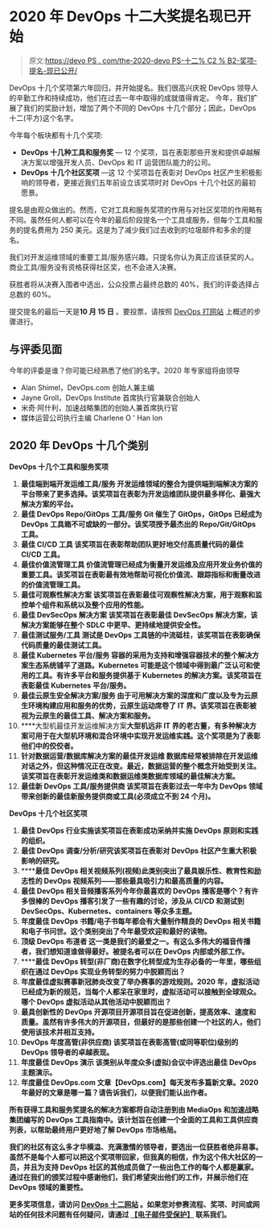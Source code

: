 # 2020 年 DevOps 十二大奖提名现已开始

> 原文:[https://devo PS . com/the-2020-devo PS-十二% C2 % B2-奖项-提名-现已公开/](https://devops.com/the-2020-devops-dozen%c2%b2-awards-nominations-are-now-open/)

DevOps 十几个奖项第六年回归，并开始提名。我们很高兴庆祝 DevOps 领导人的辛勤工作和持续成功，他们在过去一年中取得的成就值得肯定。 今年，我们扩展了我们的奖励计划，增加了两个不同的 DevOps 十几个部分；因此，DevOps 十二(平方)这个名字。

今年每个板块都有十几个奖项:

*   **DevOps 十几种工具和服务奖** — 12 个奖项，旨在表彰那些开发和提供卓越解决方案以增强开发人员、DevOps 和 IT 运营团队能力的公司。
*   **DevOps 十几个社区奖项** —这 12 个奖项旨在表彰对 DevOps 社区产生积极影响的领导者，更接近我们五年前设立该奖项时对 DevOps 十几个社区的最初愿景。

提名是由观众做出的。然而，它对工具和服务奖项的作用与对社区奖项的作用略有不同。虽然任何人都可以在今年的最后阶段提名一个工具或服务，但每个工具和服务的提名费用为 250 美元。这是为了减少我们过去收到的垃圾邮件和多余的提名。

我们对开发运维领域的重要工具/服务感兴趣。只提名你认为真正应该获奖的人。商业工具/服务没有资格获得社区奖，也不会进入决赛。

获胜者将从决赛入围者中选出，公众投票占最终总数的 40%，我们的评委选择占总数的 60%。

提交提名的最后一天是**10 月 15 日** 。要投票，请按照 [DevOps 打网站](https://devopsdozen.com/) 上概述的步骤进行。

## **与评委见面**

今年的评委是谁？你可能已经熟悉了他们的名字。2020 年专家组将由领导

*   Alan Shimel，DevOps.com 创始人兼主编
*   Jayne Groll，DevOps Institute 首席执行官兼联合创始人
*   米奇·阿什利，加速战略集团的创始人兼首席执行官
*   媒体运营公司执行主编 Charlene O ' Han lon

## **2020 年 DevOps 十几个类别**

**DevOps 十几个工具和服务奖项**

1.  ****最佳端到端开发运维工具/服务** 开发运维领域的整合为提供端到端解决方案的平台带来了更多选择。该奖项旨在表彰为开发运维团队提供最多样化、最强大解决方案的平台。**
2.  ****最佳 DevOps Repo/GitOps 工具/服务** Git 催生了 GitOps，GitOps 已经成为 DevOps 工具箱不可或缺的一部分。该奖项授予最杰出的 Repo/Git/GitOps 工具。**
3.  ****最佳 CI/CD 工具** 该奖项旨在表彰帮助团队更好地交付高质量代码的最佳 CI/CD 工具。**
4.  ****最佳价值流管理工具** 价值流管理已经成为衡量开发运维及应用开发业务价值的重要工具。该奖项旨在表彰最有效地帮助可视化价值流、跟踪指标和衡量改进的价值流管理工具。**
5.  ****最佳可观察性解决方案** 该奖项旨在表彰最佳可观察性解决方案，用于观察和监控单个组件和系统以及整个应用的性能。**
6.  ****最佳 DevSecOps 解决方案** 该奖项旨在表彰最佳 DevSecOps 解决方案，该解决方案能够在整个 SDLC 中更早、更持续地提供安全性。**
7.  ****最佳测试服务/工具** 测试是 DevOps 工具链的中流砥柱，该奖项旨在表彰确保代码质量的最佳测试工具。**
8.  ****最佳 Kubernetes 平台/服务** 容器的采用为支持和增强容器技术的整个解决方案生态系统铺平了道路。Kubernetes 可能是这个领域中得到最广泛认可和使用的工具。有许多平台和服务提供基于 Kubernetes 的解决方案。该奖项旨在表彰最佳 Kubernetes 平台/服务。**
9.  ****最佳云原生安全解决方案/服务** 由于可用解决方案的深度和广度以及专为云原生环境构建应用和服务的优势，云原生运动席卷了 IT 界。该奖项旨在表彰被视为云原生的最佳工具、解决方案和服务。**
10.  ****大型机最佳开发运维解决方案**大型机远非 IT 界的老古董，有多种解决方案可用于在大型机环境和混合环境中实现开发运维实践。这个奖项是为了表彰他们中的佼佼者。**
11.  ****针对数据运营/数据库解决方案的最佳开发运维** 数据库经常被排除在开发运维对话之外，但这种情况正在改变。最近，数据运营的整个概念开始受到关注。该奖项旨在表彰开发运维类和数据运维类数据库领域的最佳解决方案。**
12.  ****最佳新 DevOps 工具/服务提供商**  该奖项旨在表彰过去一年中为 DevOps 领域带来创新的最佳新服务提供商或工具(必须成立不到 24 个月)。**

****DevOps 十几个社区奖项****

1.  ******最佳 DevOps 行业实施**该奖项旨在表彰成功采纳并实施 DevOps 原则和实践的组织。****
2.  ******最佳 DevOps 调查/分析/研究**该奖项旨在表彰对 DevOps 社区产生重大积极影响的研究。****
3.  ******最佳 DevOps 相关视频系列(视频)**此类别突出了最具娱乐性、教育性和励志性的 DevOps 视频系列——那些最具吸引力和最高质量的内容。****
4.  ******最佳 DevOps 相关音频播客系列**今年你最喜欢的 DevOps 播客是哪个？有许多很棒的 DevOps 播客引发了一些有趣的讨论，涉及从 CI/CD 和测试到 DevSecOps、Kubernetes、containers 等众多主题。****
5.  ******年度最佳 DevOps 书籍/电子书**每年都会有大量制作精良的 DevOps 相关书籍和电子书问世。这个类别突出了今年最受欢迎和最好的读物。****
6.  ******顶级 DevOps 布道者**  这一类是我们的最爱之一。有这么多伟大的福音传播者，我们想知道谁做得最好。被提名者可以在 DevOps 内部或外部工作。****
7.  ******最佳 DevOps 转型(非厂商)**在数字化转型成为生存必备的一年里，哪些组织在通过 DevOps 实现业务转型的努力中脱颖而出？****
8.  ******年度最佳虚拟赛事**新冠肺炎改变了举办赛事的游戏规则。2020 年，虚拟活动已经成为新的规范，当每个人都呆在家里时，虚拟活动可以接触到全球观众。哪个 DevOps 虚拟活动从其他活动中脱颖而出？****
9.  ******最具创新性的 DevOps 开源项目**开源项目旨在促进创新，提高效率、速度和质量。虽然有许多伟大的开源项目，但最好的是那些创建一个社区的人，他们使用该技术并相互支持。****
10.  ******DevOps 年度高管(非供应商)** 该奖项旨在表彰高管(或同等职位)级别的 DevOps 领导者的卓越表现。****
11.  ******年度最佳 DevOps 演示**  该类别从年度众多(虚拟)会议中评选出最佳 DevOps 主题演示。**** 
12.  ******年度最佳 DevOps.com 文章**【DevOps.com】每天发布多篇新文章。2020 年最好的文章是哪一篇？请告诉我们，以便我们能认出作者。****

****所有获得工具和服务奖提名的解决方案都将自动注册到由 MediaOps 和加速战略集团编写的 DevOps 工具指南中。该计划旨在创建一个全面的工具和工具供应商列表，以帮助最终用户更好地了解 DevOps 市场格局。****

****我们的社区有这么多才华横溢、充满激情的领导者，要选出一位获胜者绝非易事。虽然不是每个人都可以把这个奖项带回家，但我真的相信，作为这个伟大社区的一员，并且为支持 DevOps 社区的其他成员做了一些出色工作的每个人都是赢家。通过在我们的颁奖过程中感谢他们，我们希望突出他们的工作，并展示他们在 DevOps 领域的重要性。****

****更多奖项信息，请访问 [DevOps 十二网站](https://devopsdozen.com/) 。如果您对参赛流程、奖项、时间或网站的任何技术问题有任何疑问，请通过 [【电子邮件受保护】](/cdn-cgi/l/email-protection#dd99999db9b8abb2adaef3beb2b0) 联系我们。****